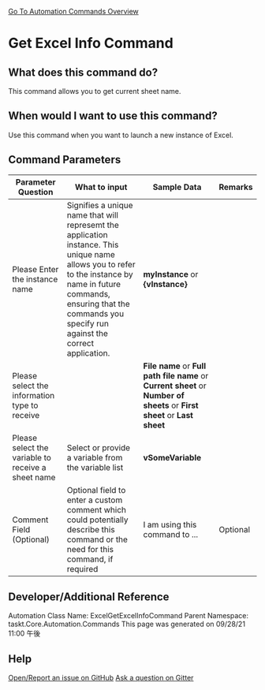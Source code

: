 <!--TITLE: Get Excel Info Command -->
<!-- SUBTITLE: a command in the Excel Commands group. -->
[Go To Automation Commands Overview](/automation-commands.md)


# Get Excel Info Command


## What does this command do?
This command allows you to get current sheet name.


## When would I want to use this command?
Use this command when you want to launch a new instance of Excel.


## Command Parameters
| Parameter Question   	| What to input  	|  Sample Data 	| Remarks  	|
| ---                    | ---               | ---           | ---       |
|Please Enter the instance name|Signifies a unique name that will represemt the application instance.  This unique name allows you to refer to the instance by name in future commands, ensuring that the commands you specify run against the correct application.|**myInstance** or **{vInstance}**||
|Please select the information type to receive||**File name** or **Full path file name** or **Current sheet** or **Number of sheets** or **First sheet** or **Last sheet**||
|Please select the variable to receive a sheet name|Select or provide a variable from the variable list|**vSomeVariable**||
|Comment Field (Optional)|Optional field to enter a custom comment which could potentially describe this command or the need for this command, if required|I am using this command to ...|Optional|










## Developer/Additional Reference
Automation Class Name: ExcelGetExcelInfoCommand
Parent Namespace: taskt.Core.Automation.Commands
This page was generated on 09/28/21 11:00 午後


## Help
[Open/Report an issue on GitHub](https://github.com/saucepleez/taskt/issues/new)
[Ask a question on Gitter](https://gitter.im/taskt-rpa/Lobby)
